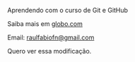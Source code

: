 Aprendendo com o curso de Git e GitHub

Saiba mais em  [globo.com](http://globo.com)

Email: raulfabiofn@gmail.com

Quero ver essa modificação.